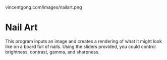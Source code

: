 vincentgong.com/images/nailart.png

# Nail Art #
This program inputs an image and creates a rendering of what it might look like on a board full of nails. Using the sliders provided, you could control brightness, contrast, gamma, and sharpness.

